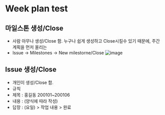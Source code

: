 # Week plan test

## 마일스톤 생성/Close
 * 사람 아무나 생성/Close 함. 누구나 쉽게 생성하고 Close시킬수 있기 때문에, 주간계획을 먼저 올리는 
 * Issue -> Milestones -> New milestorne/Close
![image](https://user-images.githubusercontent.com/32090903/77047754-a2b0cd80-6a08-11ea-9ab1-0212580e08d2.png)

## Issue 생성/Close
 * 개인이 생성/Close 함.
 * 규칙
  * 제목 : 홍길동 200101~200106
  * 내용 : (양식에 따라 작성)
  * 답장 : (요일)
           > 작업 내용
           > 완료
